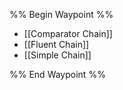 %% Begin Waypoint %%
- [[Comparator Chain]]
- [[Fluent Chain]]
- [[Simple Chain]]

%% End Waypoint %%
